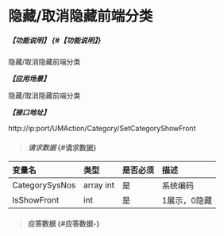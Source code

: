 # 隐藏/取消隐藏前端分类

##### _【功能说明】_ {#【功能说明】}

隐藏/取消隐藏前端分类

_**【应用场景】**_

隐藏/取消隐藏前端分类



_**【接口地址】**_

http://ip:port/UMAction/Category/SetCategoryShowFront

> #### _请求数据_ {#请求数据}

| 变量名 | 类型 | 是否必须 | 描述 |
| :--- | :--- | :--- | :--- |
| CategorySysNos |array int | 是 | 系统编码 |
| IsShowFront| int | 是 | 1展示，0隐藏|


> #### 应答数据 {#应答数据-}




